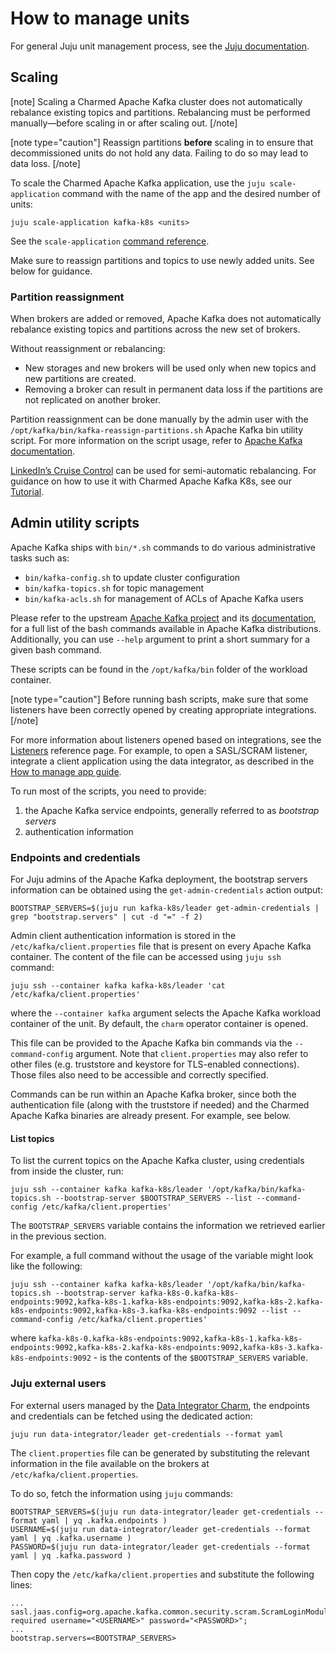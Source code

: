 # How to manage units

For general Juju unit management process, see the [Juju documentation](https://juju.is/docs/juju/manage-units).

## Scaling

[note]
Scaling a Charmed Apache Kafka cluster does not automatically rebalance existing topics and partitions. Rebalancing must be performed manually—before scaling in or after scaling out.
[/note]

[note type="caution"]
Reassign partitions **before** scaling in to ensure that decommissioned units do not hold any data. Failing to do so may lead to data loss.
[/note]

To scale the Charmed Apache Kafka application, use the `juju scale-application` command with the name of the app and the desired number of units:

```shell
juju scale-application kafka-k8s <units>
```

See the `scale-application` [command reference](https://documentation.ubuntu.com/juju/latest/reference/juju-cli/list-of-juju-cli-commands/scale-application/index.html).

Make sure to reassign partitions and topics to use newly added units. See below for guidance.

### Partition reassignment

When brokers are added or removed, Apache Kafka does not automatically rebalance existing topics and partitions across the new set of brokers.

Without reassignment or rebalancing:

* New storages and new brokers will be used only when new topics and new partitions are created. 
* Removing a broker can result in permanent data loss if the partitions are not replicated on another broker.

Partition reassignment can be done manually by the admin user with the `/opt/kafka/bin/kafka-reassign-partitions.sh` Apache Kafka bin utility script. 
For more information on the script usage, refer to [Apache Kafka documentation](https://kafka.apache.org/documentation/#basic_ops_partitionassignment). 

[LinkedIn’s Cruise Control](https://github.com/linkedin/cruise-control) can be used for semi-automatic rebalancing. For guidance on how to use it with Charmed Apache Kafka K8s, see our [Tutorial](/t/15402).

## Admin utility scripts

Apache Kafka ships with `bin/*.sh` commands to do various administrative tasks such as:

* `bin/kafka-config.sh` to update cluster configuration
* `bin/kafka-topics.sh` for topic management
* `bin/kafka-acls.sh` for management of ACLs of Apache Kafka users

Please refer to the upstream [Apache Kafka project](https://github.com/apache/kafka/tree/trunk/bin) and its [documentation](https://kafka.apache.org/documentation/#basic_ops), 
for a full list of the bash commands available in Apache Kafka distributions. 
Additionally, you can 
use `--help` argument to print a short summary for a given bash command. 

These scripts can be found in the `/opt/kafka/bin` folder of the workload container.

[note type="caution"]
Before running bash scripts, make sure that some listeners have been correctly 
opened by creating appropriate integrations. 
[/note]

For more information about listeners opened based on integrations, see the [Listeners](/t/charmed-kafka-k8s-documentation-reference-listeners/13270) reference page. 
For example, to open a SASL/SCRAM listener, integrate a client application using the data integrator, as described in the [How to manage app guide](/t/charmed-kafka-k8s-how-to-manage-app/10293).

To run most of the scripts, you need to provide:

1. the Apache Kafka service endpoints, generally referred to as *bootstrap servers* 
2. authentication information 

### Endpoints and credentials

For Juju admins of the Apache Kafka deployment, the bootstrap servers information can 
be obtained using the `get-admin-credentials` action output:

```
BOOTSTRAP_SERVERS=$(juju run kafka-k8s/leader get-admin-credentials | grep "bootstrap.servers" | cut -d "=" -f 2)
```

Admin client authentication information is stored in the `/etc/kafka/client.properties` file that is present on every Apache Kafka container. 
The content of the file can be accessed using `juju ssh` command:

```
juju ssh --container kafka kafka-k8s/leader 'cat /etc/kafka/client.properties'
```

where the `--container kafka` argument selects the Apache Kafka workload container of the unit. By default, the `charm` operator container is opened.

This file can be provided to the Apache Kafka bin commands via the `--command-config`
argument. Note that `client.properties` may also refer to other files (e.g. truststore and keystore for TLS-enabled connections). 
Those files also need to be accessible and correctly specified. 

Commands can be run within an Apache Kafka broker, since both the authentication 
file (along with the truststore if needed) and the Charmed Apache Kafka binaries are 
already present. For example, see below.

#### List topics

To list the current topics on the Apache Kafka cluster, using credentials from inside the cluster, run:

```shell
juju ssh --container kafka kafka-k8s/leader '/opt/kafka/bin/kafka-topics.sh --bootstrap-server $BOOTSTRAP_SERVERS --list --command-config /etc/kafka/client.properties'
```

The `BOOTSTRAP_SERVERS` variable contains the information we retrieved earlier in the previous section.

For example, a full command without the usage of the variable might look like the following:

```shell
juju ssh --container kafka kafka-k8s/leader '/opt/kafka/bin/kafka-topics.sh --bootstrap-server kafka-k8s-0.kafka-k8s-endpoints:9092,kafka-k8s-1.kafka-k8s-endpoints:9092,kafka-k8s-2.kafka-k8s-endpoints:9092,kafka-k8s-3.kafka-k8s-endpoints:9092 --list --command-config /etc/kafka/client.properties'
```

where `kafka-k8s-0.kafka-k8s-endpoints:9092,kafka-k8s-1.kafka-k8s-endpoints:9092,kafka-k8s-2.kafka-k8s-endpoints:9092,kafka-k8s-3.kafka-k8s-endpoints:9092` - is the contents of the `$BOOTSTRAP_SERVERS` variable.

### Juju external users

For external users managed by the  [Data Integrator Charm](https://charmhub.io/data-integrator), the endpoints and credentials can be fetched using the dedicated action:

```shell
juju run data-integrator/leader get-credentials --format yaml
```

The `client.properties` file can be generated by substituting the relevant information in the 
file available on the brokers at `/etc/kafka/client.properties`.

To do so, fetch the information using `juju` commands:

```
BOOTSTRAP_SERVERS=$(juju run data-integrator/leader get-credentials --format yaml | yq .kafka.endpoints )
USERNAME=$(juju run data-integrator/leader get-credentials --format yaml | yq .kafka.username )
PASSWORD=$(juju run data-integrator/leader get-credentials --format yaml | yq .kafka.password )
```

Then copy the `/etc/kafka/client.properties` and substitute the following lines:

```
...
sasl.jaas.config=org.apache.kafka.common.security.scram.ScramLoginModule required username="<USERNAME>" password="<PASSWORD>";
...
bootstrap.servers=<BOOTSTRAP_SERVERS>
```